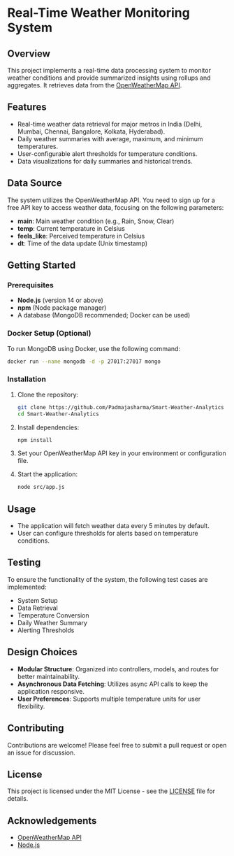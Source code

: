 # Real-Time Weather Monitoring System

## Overview
This project implements a real-time data processing system to monitor weather conditions and provide summarized insights using rollups and aggregates. It retrieves data from the [OpenWeatherMap API](https://openweathermap.org/).

## Features
- Real-time weather data retrieval for major metros in India (Delhi, Mumbai, Chennai, Bangalore, Kolkata, Hyderabad).
- Daily weather summaries with average, maximum, and minimum temperatures.
- User-configurable alert thresholds for temperature conditions.
- Data visualizations for daily summaries and historical trends.

## Data Source
The system utilizes the OpenWeatherMap API. You need to sign up for a free API key to access weather data, focusing on the following parameters:
- **main**: Main weather condition (e.g., Rain, Snow, Clear)
- **temp**: Current temperature in Celsius
- **feels_like**: Perceived temperature in Celsius
- **dt**: Time of the data update (Unix timestamp)

## Getting Started

### Prerequisites
- **Node.js** (version 14 or above)
- **npm** (Node package manager)
- A database (MongoDB recommended; Docker can be used)

### Docker Setup (Optional)
To run MongoDB using Docker, use the following command:
```bash
docker run --name mongodb -d -p 27017:27017 mongo
```

### Installation
1. Clone the repository:
   ```bash
   git clone https://github.com/Padmajasharma/Smart-Weather-Analytics
   cd Smart-Weather-Analytics
   ```

2. Install dependencies:
   ```bash
   npm install
   ```

3. Set your OpenWeatherMap API key in your environment or configuration file.

4. Start the application:
   ```bash
   node src/app.js
   ```

## Usage
- The application will fetch weather data every 5 minutes by default.
- User can configure thresholds for alerts based on temperature conditions.

## Testing
To ensure the functionality of the system, the following test cases are implemented:
- System Setup
- Data Retrieval
- Temperature Conversion
- Daily Weather Summary
- Alerting Thresholds

## Design Choices
- **Modular Structure**: Organized into controllers, models, and routes for better maintainability.
- **Asynchronous Data Fetching**: Utilizes async API calls to keep the application responsive.
- **User Preferences**: Supports multiple temperature units for user flexibility.

## Contributing
Contributions are welcome! Please feel free to submit a pull request or open an issue for discussion.

## License
This project is licensed under the MIT License - see the [LICENSE](LICENSE) file for details.

## Acknowledgements
- [OpenWeatherMap API](https://openweathermap.org/)
- [Node.js](https://nodejs.org/)
